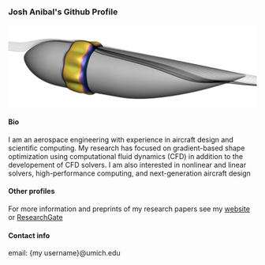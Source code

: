 ### Josh Anibal's Github Profile
![banner](https://raw.githubusercontent.com/joanibal/joanibal/main/banner_photo.png)
#### Bio
I am an aerospace engineering with experience in aircraft design and scientific computing.
My research has focused on gradient-based shape optimization using computational fluid dynamics (CFD) in addition to the developement of CFD solvers. I am also interested in nonlinear and linear solvers, high-performance computing, and next-generation aircraft design

#### Other profiles
For more information and preprints of my research papers see my [website](https://joanibal.github.io/publication/) or [ResearchGate](https://www.researchgate.net/profile/Joshua-Anibal/research)

#### Contact info
email: {my username}@umich.edu

<!--
#### Stats
![Josh's GitHub stats](https://github-readme-stats.vercel.app/api?username=joanibal)
--->
<!--
**joanibal/joanibal** is a ✨ _special_ ✨ repository because its `README.md` (this file) appears on your GitHub profile.

Here are some ideas to get you started:

- 🔭 I’m currently working on ...
- 🌱 I’m currently learning ...
- 👯 I’m looking to collaborate on ...
- 🤔 I’m looking for help with ...
- 💬 Ask me about ...
- 📫 How to reach me: ...
- 😄 Pronouns: ...
- ⚡ Fun fact: ...
-->
